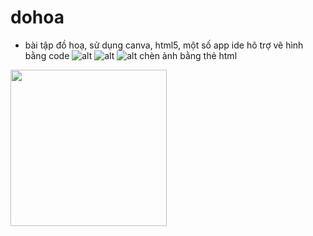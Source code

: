 # dohoa
- bài tập đồ hoạ, sử dụng canva, html5, một số app ide hõ trợ vẽ hình bằng code
![alt](https://encrypted-tbn0.gstatic.com/images?q=tbn:ANd9GcSHyP1C-ugpMMBPkBNvJwtrJkcEEwt90HIk6w&usqp=CAU)
![alt](http://edu.keyframe.vn/wp-content/uploads/2018/05/hocky-graphic-design-720-1030x580.jpg)
![alt](https://user-images.githubusercontent.com/78397137/219260015-00d2fde1-00f9-438c-93a1-09bc776d5031.png)
chèn ảnh bằng thẻ html
<img src="http://edu.keyframe.vn/wp-content/uploads/2018/05/hocky-graphic-design-720-1030x580.jpg" alt="" width="250" />

